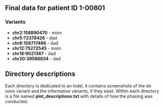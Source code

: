 ## Final data for patient ID 1-00801

### Variants
- **chr2:158890470** - mom
- **chr5:72378426** - dad
- **chr8:106717486** - dad
- **chr12:75272545** - mom
- **chr16:9021367** - dad
- **chr20:39588834** - dad

## Directory descriptions
Each directory is dedicated to an indel, it contains screenshots of the de novo variant and the informative variants, if they exist. Within each directory is a file named **plot_descriptions.txt** with details of how the phasing was conducted.
